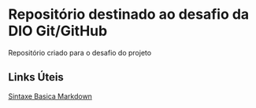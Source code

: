# Repositório destinado ao desafio da DIO Git/GitHub
Repositório criado para o desafio do projeto

## Links Úteis
[Sintaxe Basica Markdown](https://www.markdownguide.org/getting-started/)

